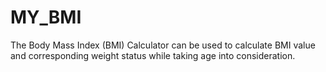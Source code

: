 # MY_BMI
The Body Mass Index (BMI) Calculator can be used to calculate BMI value and corresponding weight status while taking age into consideration.
